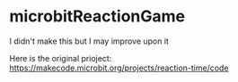 # microbitReactionGame
I didn't make this but I may improve upon it

Here is the original prioject: https://makecode.microbit.org/projects/reaction-time/code
